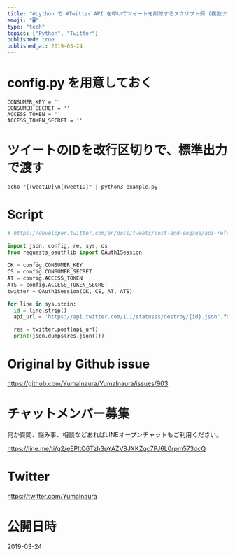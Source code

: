 ```yaml
---
title: "#python で #Twitter API を叩いてツイートを削除するスクリプト例 (複数ツイート対応)"
emoji: "🖥"
type: "tech"
topics: ["Python", "Twitter"]
published: true
published_at: 2019-03-24
---
```


# config.py を用意しておく

```
CONSUMER_KEY = ''
CONSUMER_SECRET = ''
ACCESS_TOKEN = ''
ACCESS_TOKEN_SECRET = ''
```

# ツイートのIDを改行区切りで、標準出力で渡す


```
echo "[TweetID]\n[TweetID]" | python3 example.py 
```

# Script

```py
# https://developer.twitter.com/en/docs/tweets/post-and-engage/api-reference/post-statuses-destroy-id.html

import json, config, re, sys, os
from requests_oauthlib import OAuth1Session
 
CK = config.CONSUMER_KEY
CS = config.CONSUMER_SECRET
AT = config.ACCESS_TOKEN
ATS = config.ACCESS_TOKEN_SECRET
twitter = OAuth1Session(CK, CS, AT, ATS)

for line in sys.stdin:
  id = line.strip()
  api_url = 'https://api.twitter.com/1.1/statuses/destroy/{id}.json'.format(**{ "id" : id })

  res = twitter.post(api_url)
  print(json.dumps(res.json()))
```

# Original by Github issue

https://github.com/YumaInaura/YumaInaura/issues/903








<!-- Update From Qiita API -->

# チャットメンバー募集


何か質問、悩み事、相談などあればLINEオープンチャットもご利用ください。

https://line.me/ti/g2/eEPltQ6Tzh3pYAZV8JXKZqc7PJ6L0rpm573dcQ





# Twitter


https://twitter.com/YumaInaura


<!-- Update From Qiita API -->



# 公開日時

2019-03-24
